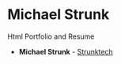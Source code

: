 # Michael Strunk
Html Portfolio and Resume

* **Michael Strunk** - [Strunktech](www.strunktech.com)
